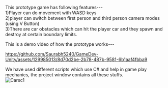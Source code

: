This prototype game has following features---   
1)Player can do movement with WASD keys   
2)player can switch between first person and third person camera modes (using V Button)   
3)There are car obstacles which can hit the player car and they spawn and destroy at certain boundary limits.   

This is a demo video of how the prototype works---   



https://github.com/Saurabh5240/GameDev-Unity/assets/129985013/8d70d2be-2b78-487b-9581-6b1aaf4fbba9   

We have used different scripts which use C# and help in game play mechanics, the project window contains all these stuffs.   
![Carsc1](https://github.com/Saurabh5240/GameDev-Unity/assets/129985013/76ca672f-7ab5-47fc-866e-27ffe7ef6884)


